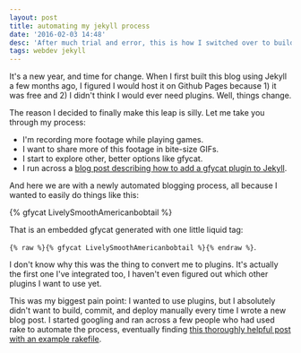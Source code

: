 ```yaml
---
layout: post
title: automating my jekyll process
date: '2016-02-03 14:48'
desc: 'After much trial and error, this is how I switched over to building Jekyll locally and automatically deploying.'
tags: webdev jekyll
---
```


It's a new year, and time for change. When I first built this blog using Jekyll a few months ago, I figured I would host it on Github Pages because 1) it was free and 2) I didn't think I would ever need plugins. Well, things change.

The reason I decided to finally make this leap is silly. Let me take you through my process:

- I'm recording more footage while playing games.
- I want to share more of this footage in bite-size GIFs.
- I start to explore other, better options like gfycat.
- I run across a [blog post describing how to add a gfycat plugin to Jekyll](https://www.ishani.org/2015/01/15/gfycat-in-jekyll/).

And here we are with a newly automated blogging process, all because I wanted to easily do things like this:

{% gfycat LivelySmoothAmericanbobtail %}

That is an embedded gfycat generated with one little liquid tag:

`{% raw %}{% gfycat LivelySmoothAmericanbobtail %}{% endraw %}`.

I don't know why this was the thing to convert me to plugins. It's actually the first one I've integrated too, I haven't even figured out which other plugins I want to use yet.

This was my biggest pain point: I wanted to use plugins, but I absolutely didn't want to build, commit, and deploy manually every time I wrote a new blog post. I started googling and ran across a few people who had used rake to automate the process, eventually finding [this thoroughly helpful post with an example rakefile](http://ixti.net/software/2013/01/28/using-jekyll-plugins-on-github-pages.html).

